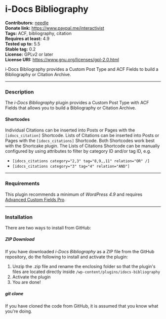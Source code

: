i-Docs Bibliography
===================

**Contributors:** [needle](https://profiles.wordpress.org/needle/)<br/>
**Donate link:** https://www.paypal.me/interactivist<br/>
**Tags:** ACF, bibliography, citation<br/>
**Requires at least:** 4.9<br/>
**Tested up to:** 5.5<br/>
**Stable tag:** 0.2<br/>
**License:** GPLv2 or later<br/>
**License URI:** https://www.gnu.org/licenses/gpl-2.0.html

i-Docs Bibliography provides a Custom Post Type and ACF Fields to build a Bibliography or Citation Archive.

---

### Description

The *i-Docs Bibliography* plugin provides a Custom Post Type with ACF Fields that allows you to build a Bibliography or Citation Archive.

#### Shortcodes

Individual Citations can be inserted into Posts or Pages with the `[idocs_citation]` Shortcode. Lists of Citations can be inserted into Posts or Pages with the `[idocs_citations]` Shortcode. Both Shortcodes work best with the Shortcake plugin. The Lists of Citations Shortcode can be manually configured by using attributes to filter by category ID and/or tag ID, e.g.

* `[idocs_citations category="2,3" tag="8,9,,11" relation="OR" /]`
* `[idocs_citations category="3" tag="4" relation="AND"]`

---

### Requirements

This plugin recommends a minimum of *WordPress 4.9* and requires [Advanced Custom Fields Pro](https://www.advancedcustomfields.com/).

---

### Installation

There are two ways to install from GitHub:

##### ZIP Download

If you have downloaded *i-Docs Bibliography* as a ZIP file from the GitHub repository, do the following to install and activate the plugin:

1. Unzip the .zip file and rename the enclosing folder so that the plugin's files are located directly inside `/wp-content/plugins/idocs-bibliography`
2. Activate the plugin
3. You are done!

##### git clone

If you have cloned the code from GitHub, it is assumed that you know what you're doing.
